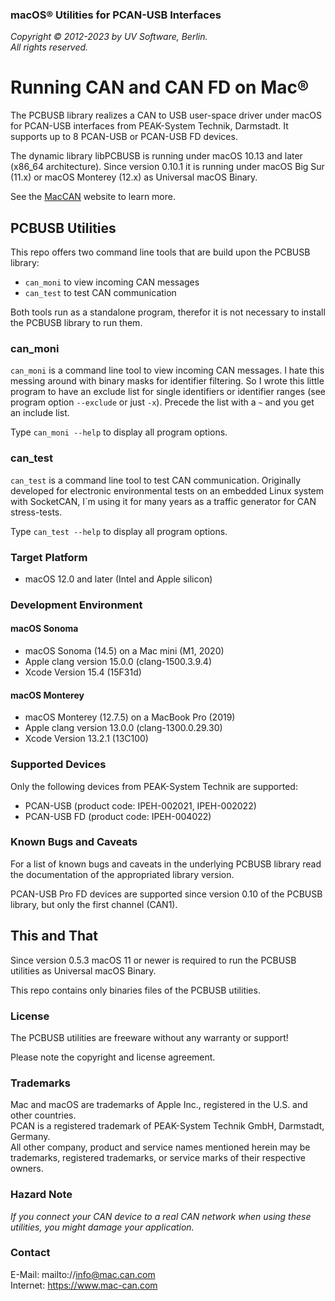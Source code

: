 ### macOS&reg; Utilities for PCAN-USB Interfaces

*Copyright &copy; 2012-2023 by UV Software, Berlin.*\
*All rights reserved.*

# Running CAN and CAN FD on Mac&reg;

The PCBUSB library realizes a CAN to USB user-space driver under macOS for PCAN-USB interfaces from PEAK-System Technik, Darmstadt.
It supports up to 8 PCAN-USB or PCAN-USB FD devices.

The dynamic library libPCBUSB is running under macOS 10.13 and later (x86_64 architecture).
Since version 0.10.1 it is running under macOS Big Sur (11.x) or macOS Monterey (12.x) as Universal macOS Binary.  

See the [MacCAN](https://www.mac-can.com/) website to learn more.

## PCBUSB Utilities

This repo offers two command line tools that are build upon the PCBUSB library:
- `can_moni` to view incoming CAN messages
- `can_test` to test CAN communication

Both tools run as a standalone program, therefor it is not necessary to install the PCBUSB library to run them.

### can_moni

`can_moni` is a command line tool to view incoming CAN messages.
I hate this messing around with binary masks for identifier filtering.
So I wrote this little program to have an exclude list for single identifiers or identifier ranges (see program option `--exclude` or just `-x`).
Precede the list with a `~` and you get an include list.

Type `can_moni --help` to display all program options.

### can_test

`can_test` is a command line tool to test CAN communication.
Originally developed for electronic environmental tests on an embedded Linux system with SocketCAN, I´m using it for many years as a traffic generator for CAN stress-tests.

Type `can_test --help` to display all program options.

### Target Platform

- macOS 12.0 and later (Intel and Apple silicon)

### Development Environment

#### macOS Sonoma

- macOS Sonoma (14.5) on a Mac mini (M1, 2020)
- Apple clang version 15.0.0 (clang-1500.3.9.4)
- Xcode Version 15.4 (15F31d)

#### macOS Monterey

- macOS Monterey (12.7.5) on a MacBook Pro (2019)
- Apple clang version 13.0.0 (clang-1300.0.29.30)
- Xcode Version 13.2.1 (13C100)

### Supported Devices

Only the following devices from PEAK-System Technik are supported:
- PCAN-USB (product code: IPEH-002021, IPEH-002022)
- PCAN-USB FD (product code: IPEH-004022)

### Known Bugs and Caveats

For a list of known bugs and caveats in the underlying PCBUSB library read the documentation of the appropriated library version.

PCAN-USB Pro FD devices are supported since version 0.10 of the PCBUSB library, but only the first channel (CAN1).

## This and That

Since version 0.5.3 macOS 11 or newer is required to run the PCBUSB utilities as Universal macOS Binary.

This repo contains only binaries files of the PCBUSB utilities.

### License

The PCBUSB utilities are freeware without any warranty or support!

Please note the copyright and license agreement.

### Trademarks

Mac and macOS are trademarks of Apple Inc., registered in the U.S. and other countries. \
PCAN is a registered trademark of PEAK-System Technik GmbH, Darmstadt, Germany. \
All other company, product and service names mentioned herein may be trademarks, registered trademarks, or service marks of their respective owners.

### Hazard Note

_If you connect your CAN device to a real CAN network when using these utilities, you might damage your application._

### Contact

E-Mail: mailto://info@mac.can.com \
Internet: https://www.mac-can.com
